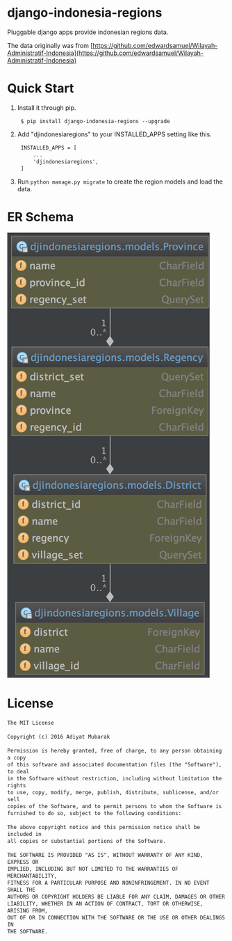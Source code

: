 # django-indonesia-regions

Pluggable django apps provide indonesian regions data. 

The data originally was from [https://github.com/edwardsamuel/Wilayah-Administratif-Indonesia](https://github.com/edwardsamuel/Wilayah-Administratif-Indonesia)

# Quick Start
1. Install it through pip.
        
        $ pip install django-indonesia-regions --upgrade
2. Add "djindonesiaregions" to your INSTALLED_APPS setting like this.

        INSTALLED_APPS = [
            ...
            'djindonesiaregions',
        ]
3. Run `python manage.py migrate` to create the region models and load the data.

# ER Schema

![ER Schema][erd]

[erd]: screenshots/erd.png

# License

```
The MIT License

Copyright (c) 2016 Adiyat Mubarak

Permission is hereby granted, free of charge, to any person obtaining a copy
of this software and associated documentation files (the "Software"), to deal
in the Software without restriction, including without limitation the rights
to use, copy, modify, merge, publish, distribute, sublicense, and/or sell
copies of the Software, and to permit persons to whom the Software is
furnished to do so, subject to the following conditions:

The above copyright notice and this permission notice shall be included in
all copies or substantial portions of the Software.

THE SOFTWARE IS PROVIDED "AS IS", WITHOUT WARRANTY OF ANY KIND, EXPRESS OR
IMPLIED, INCLUDING BUT NOT LIMITED TO THE WARRANTIES OF MERCHANTABILITY,
FITNESS FOR A PARTICULAR PURPOSE AND NONINFRINGEMENT. IN NO EVENT SHALL THE
AUTHORS OR COPYRIGHT HOLDERS BE LIABLE FOR ANY CLAIM, DAMAGES OR OTHER
LIABILITY, WHETHER IN AN ACTION OF CONTRACT, TORT OR OTHERWISE, ARISING FROM,
OUT OF OR IN CONNECTION WITH THE SOFTWARE OR THE USE OR OTHER DEALINGS IN
THE SOFTWARE.
```